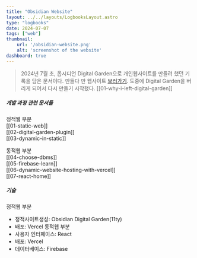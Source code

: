 ```yaml
---
title: "Obsidian Website"
layout: ../../layouts/LogbooksLayout.astro
type: "logbooks"
date: 2024-07-07
tags: ["web"]
thumbnail:
	url: '/obsidian-website.png'
	alt: 'screenshot of the website'
dashboard: true
---
```

> 2024년 7월 초, 옵시디언 Digital Garden으로 개인웹사이트를 만들려 했던 기록을 담은 문서이다. 만들다 만 웹사이트 [보러가기](https://my-digital-garden-j85qme5ny-solmis-projects-683e2410.vercel.app/). 도중에 Digital Garden을 버리게 되어서 다시 만들기 시작했다. [[01-why-i-left-digital-garden]]

##### 개발 과정 관련 문서들
정적웹 부분  
[[01-static-web]]  
[[02-digital-garden-plugin]]  
[[03-dynamic-in-static]]

동적웹 부분  
[[04-choose-dbms]]  
[[05-firebase-learn]]  
[[06-dynamic-website-hosting-with-vercel]]  
[[07-react-home]]

##### 기술
정적웹 부분
- 정적사이트생성: Obsidian Digital Garden(11ty)
-  배포: Vercel
동적웹 부분
- 사용자 인터페이스: React
- 배포: Vercel
- 데이터베이스: Firebase